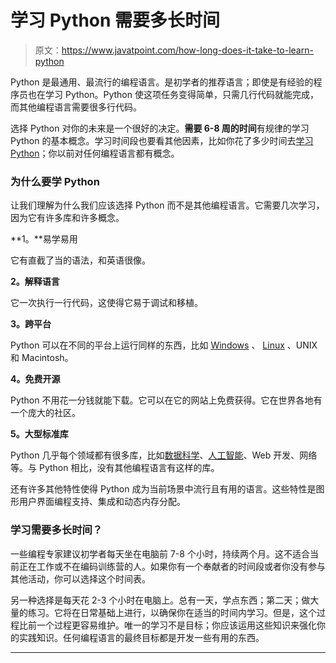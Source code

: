 # 学习 Python 需要多长时间

> 原文：<https://www.javatpoint.com/how-long-does-it-take-to-learn-python>

Python 是最通用、最流行的编程语言。是初学者的推荐语言；即使是有经验的程序员也在学习 Python。Python 使这项任务变得简单，只需几行代码就能完成，而其他编程语言需要很多行代码。

选择 Python 对你的未来是一个很好的决定。**需要 6-8 周的时间**有规律的学习 Python 的基本概念。学习时间段也要看其他因素，比如你花了多少时间去[学习 Python](https://www.javatpoint.com/python-tutorial)；你以前对任何编程语言都有概念。

### 为什么要学 Python

让我们理解为什么我们应该选择 Python 而不是其他编程语言。它需要几次学习，因为它有许多库和许多概念。

**1。**易学易用

它有直截了当的语法，和英语很像。

**2。解释语言**

它一次执行一行代码，这使得它易于调试和移植。

**3。跨平台**

Python 可以在不同的平台上运行同样的东西，比如 [Windows](https://www.javatpoint.com/windows) 、 [Linux](https://www.javatpoint.com/linux-tutorial) 、UNIX 和 Macintosh。

**4。免费开源**

Python 不用花一分钱就能下载。它可以在它的网站上免费获得。它在世界各地有一个庞大的社区。

**5。大型标准库**

Python 几乎每个领域都有很多库，比如[数据科学](https://www.javatpoint.com/data-science)、[人工智能](https://www.javatpoint.com/artificial-intelligence-tutorial)、Web 开发、网络等。与 Python 相比，没有其他编程语言有这样的库。

还有许多其他特性使得 Python 成为当前场景中流行且有用的语言。这些特性是图形用户界面编程支持、集成和动态内存分配。

### 学习需要多长时间？

一些编程专家建议初学者每天坐在电脑前 7-8 个小时，持续两个月。这不适合当前正在工作或不在编码训练营的人。如果你有一个奉献者的时间段或者你没有参与其他活动，你可以选择这个时间表。

另一种选择是每天花 2-3 个小时在电脑上。总有一天，学点东西；第二天；做大量的练习。它将在日常基础上进行，以确保你在适当的时间内学习。但是，这个过程比前一个过程更容易维护。唯一的学习不是目标；你应该运用这些知识来强化你的实践知识。任何编程语言的最终目标都是开发一些有用的东西。

* * *
